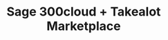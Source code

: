 ---
title: "Sage 300cloud + Takealot Marketplace"
seoTitle: "Sage 300cloud Takealot Integration"
seoDescription: "Integrate Sage 300cloud and Takealot, and you'll be able to streamline your workflow, simplify the ordering process and save time - and money. Find out more about how a Sage 300cloud Takealot Integration can help your business."
lead: "Let Stock2Shop send product inventory updates from Sage 300cloud to the Takealot Marketplace. And if you are doing exclusively lead time orders, you can automate the raising of Takealot orders directly into your ERP. Here’s how we can help you streamline your workflow."
type: "source-marketplace"
source: "sage-300cloud"
channel: "takealot"
image: "/images/sap-shopify.png"
imageAlt: takealot logo
tags: []
aliases:
    - /integrations/sage-300cloud-takealot-marketplace-integration/
---
